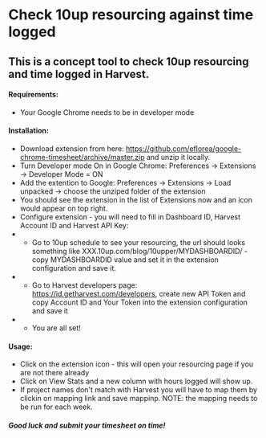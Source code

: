 # Check 10up resourcing against time logged

## This is a concept tool to check 10up resourcing and time logged in Harvest.

#### Requirements:
* Your Google Chrome needs to be in developer mode

#### Installation:
* Download extension from here: https://github.com/eflorea/google-chrome-timesheet/archive/master.zip and unzip it locally.
* Turn Developer mode On in Google Chrome: Preferences -> Extensions -> Developer Mode = ON
* Add the extention to Google: Preferences -> Extensions -> Load unpacked -> choose the unziped folder of the extension
* You should see the extension in the list of Extensions now and an icon would appear on top right.
* Configure extension - you will need to fill in Dashboard ID, Harvest Account ID and Harvest API Key:
* * Go to 10up schedule to see your resourcing, the url should looks something like XXX.10up.com/blog/10upper/MYDASHBOARDID/ - copy MYDASHBOARDID value and set it in the extension configuration and save it.
* * Go to Harvest developers page: https://id.getharvest.com/developers, create new API Token and copy Account ID and Your Token into the extension configuration and save it
* * You are all set!

#### Usage:
* Click on the extension icon - this will open your resourcing page if you are not there already
* Click on View Stats and a new column with hours logged will show up.
* If project names don't match with Harvest you will have to map them by clickin on mapping link and save mappinp. NOTE: the mapping needs to be run for each week.

##### Good luck and submit your timesheet on time!
